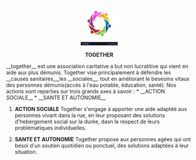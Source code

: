 <p align="center">
  <img width="100" height="110" src="https://github.com/ngangobulrich/babyshark/blob/main/photo%20together.jpg">
</p>
<p align="center"><b>TOGETHER </b> </p>
__together__ est une association caritative a but non lucratitive qui vient en aide aux plus démunis.
Together vise principalement à défendre les __causes sanitaires__,les __sociales__. tout en améliorant le beseoins vitaux des personnes démunis(accès à l'eau potable, éducation, santé).  
Nos actions sont reparties sur trois grands axes à savoir :  
* __ACTION SOCIALE__
* __SANTE ET AUTONOMIE__


1. __ACTION SOCIALE__
Together s'engage à apporter une aide adaptéé aux personnes vivant dans la rue, en leur proposant des solutions d'hebergement social sur la durée, dasn le respect de leurs problématiques individuelles.

2. __SANTE ET AUTONOMIE__
Together propose aux personnes agées qui ont besoi d'un soutien quotidien ou ponctuel, des solutions adaptées à leur situation.



